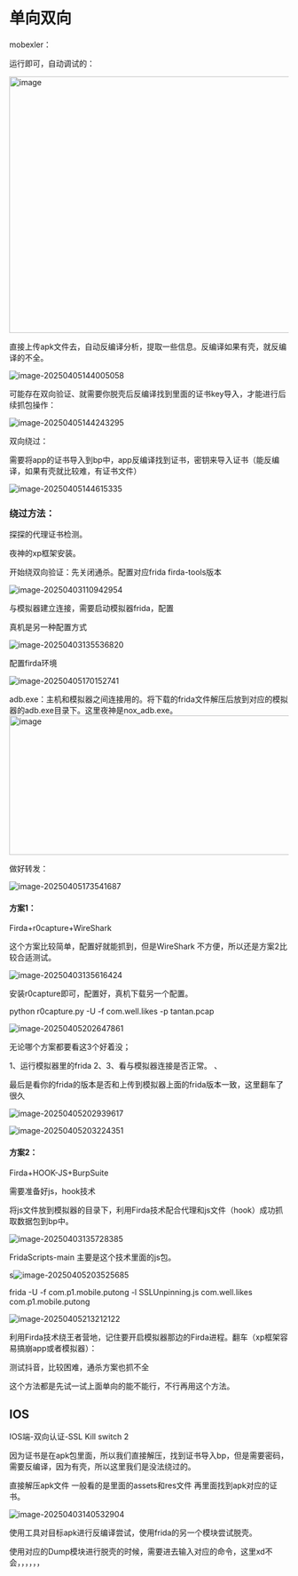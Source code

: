 
# 单向双向

mobexler：

运行即可，自动调试的：

<img width="721" height="462" alt="image" src="https://github.com/user-attachments/assets/e708266f-8c7b-4dd5-aa50-7564806ead78" />


直接上传apk文件去，自动反编译分析，提取一些信息。反编译如果有壳，就反编译的不全。

![image-20250405144005058](https://cdn.jsdelivr.net/gh/maybeyjb/blue-team/img/202506161613101.png)

可能存在双向验证、就需要你脱壳后反编译找到里面的证书key导入，才能进行后续抓包操作：

![image-20250405144243295](https://cdn.jsdelivr.net/gh/maybeyjb/blue-team/img/202506161613102.png)

双向绕过：

需要将app的证书导入到bp中，app反编译找到证书，密钥来导入证书（能反编译，如果有壳就比较难，有证书文件）

![image-20250405144615335](https://cdn.jsdelivr.net/gh/maybeyjb/blue-team/img/202506161613103.png)

### 绕过方法：

探探的代理证书检测。

夜神的xp框架安装。

开始绕双向验证：先关闭通杀。配置对应frida   firda-tools版本

![image-20250403110942954](https://cdn.jsdelivr.net/gh/maybeyjb/blue-team/img/202506161613104.png)

与模拟器建立连接，需要启动模拟器frida，配置

真机是另一种配置方式

![image-20250403135536820](https://cdn.jsdelivr.net/gh/maybeyjb/blue-team/img/202506161613105.png)

 配置firda环境

![image-20250405170152741](https://cdn.jsdelivr.net/gh/maybeyjb/blue-team/img/202506161613106.png)

adb.exe：主机和模拟器之间连接用的。将下载的frida文件解压后放到对应的模拟器的adb.exe目录下。这里夜神是nox_adb.exe。
<img width="811" height="251" alt="image" src="https://github.com/user-attachments/assets/4c8502b5-12ec-469c-9a68-b7b52cbfa752" />


做好转发：

![image-20250405173541687](https://cdn.jsdelivr.net/gh/maybeyjb/blue-team/img/202506161613108.png)

#### 方案1：

Firda+r0capture+WireShark   

这个方案比较简单，配置好就能抓到，但是WireShark 不方便，所以还是方案2比较合适测试。

![image-20250403135616424](https://cdn.jsdelivr.net/gh/maybeyjb/blue-team/img/202506161613109.png)

安装r0capture即可，配置好，真机下载另一个配置。

python r0capture.py -U -f com.well.likes -p tantan.pcap

![image-20250405202647861](https://cdn.jsdelivr.net/gh/maybeyjb/blue-team/img/202506161613110.png)



无论哪个方案都要看这3个好着没；

1、运行模拟器里的frida 	2、3、看与模拟器连接是否正常。 	、

最后是看你的frida的版本是否和上传到模拟器上面的frida版本一致，这里翻车了很久

![image-20250405202939617](https://cdn.jsdelivr.net/gh/maybeyjb/blue-team/img/202506161613111.png)

![image-20250405203224351](https://cdn.jsdelivr.net/gh/maybeyjb/blue-team/img/202506161613112.png)

#### 方案2：

Firda+HOOK-JS+BurpSuite

需要准备好js，hook技术

将js文件放到模拟器的目录下，利用Firda技术配合代理和js文件（hook）成功抓取数据包到bp中。

![image-20250403135728385](https://cdn.jsdelivr.net/gh/maybeyjb/blue-team/img/202506161613113.png)

FridaScripts-main 主要是这个技术里面的js包。

s![image-20250405203525685](https://cdn.jsdelivr.net/gh/maybeyjb/blue-team/img/202506161613114.png)

frida  -U  -f  com.p1.mobile.putong  -l  SSLUnpinning.js    	com.well.likes	com.p1.mobile.putong

![image-20250405213212122](https://cdn.jsdelivr.net/gh/maybeyjb/blue-team/img/202506161613115.png)

利用Firda技术绕王者营地，记住要开启模拟器那边的Firda进程。翻车（xp框架容易搞崩app或者模拟器）：



测试抖音，比较困难，通杀方案也抓不全

这个方法都是先试一试上面单向的能不能行，不行再用这个方法。



## IOS

IOS端-双向认证-SSL Kill switch 2

因为证书是在apk包里面，所以我们直接解压，找到证书导入bp，但是需要密码，需要反编译，因为有壳，所以这里我们是没法绕过的。

直接解压apk文件    一般看的是里面的assets和res文件     再里面找到apk对应的证书。

![image-20250403140532904](https://cdn.jsdelivr.net/gh/maybeyjb/blue-team/img/202506161613116.png)

使用工具对目标apk进行反编译尝试，使用frida的另一个模块尝试脱壳。

使用对应的Dump模块进行脱壳的时候，需要进去输入对应的命令，这里xd不会，，，，，，
